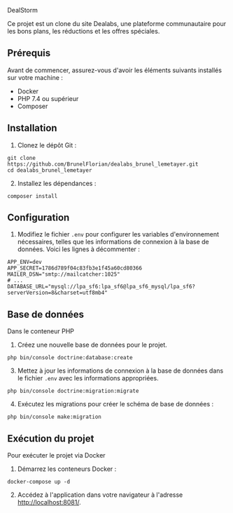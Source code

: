 DealStorm

Ce projet est un clone du site Dealabs, une plateforme communautaire pour les bons plans, les réductions et les offres spéciales.

## Prérequis

Avant de commencer, assurez-vous d'avoir les éléments suivants installés sur votre machine :

- Docker
- PHP 7.4 ou supérieur
- Composer

## Installation

1. Clonez le dépôt Git :

```shell
git clone https://github.com/BrunelFlorian/dealabs_brunel_lemetayer.git
cd dealabs_brunel_lemetayer
```

2. Installez les dépendances :

```shell
composer install
```

## Configuration

1. Modifiez le fichier `.env` pour configurer les variables d'environnement nécessaires, telles que les informations de connexion à la base de données.
Voici les lignes à décommenter :

```shell
APP_ENV=dev
APP_SECRET=1786d789f04c83fb3e1f45a60cd80366
MAILER_DSN="smtp://mailcatcher:1025"
# ...
DATABASE_URL="mysql://lpa_sf6:lpa_sf6@lpa_sf6_mysql/lpa_sf6?serverVersion=8&charset=utf8mb4"
```

## Base de données

Dans le conteneur PHP

1. Créez une nouvelle base de données pour le projet.

```shell
php bin/console doctrine:database:create
```

3. Mettez à jour les informations de connexion à la base de données dans le fichier `.env` avec les informations appropriées.

```shell
php bin/console doctrine:migration:migrate
```

4. Exécutez les migrations pour créer le schéma de base de données :

```shell
php bin/console make:migration
```

## Exécution du projet

Pour exécuter le projet via Docker

1. Démarrez les conteneurs Docker :

```shell
docker-compose up -d
```

2. Accédez à l'application dans votre navigateur à l'adresse [http://localhost:8081/](http://localhost:8081/).
